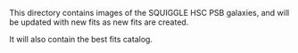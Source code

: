 This directory contains images of the SQUIGGLE HSC PSB galaxies, and will be updated with new fits as new fits are created.

It will also contain the best fits catalog.